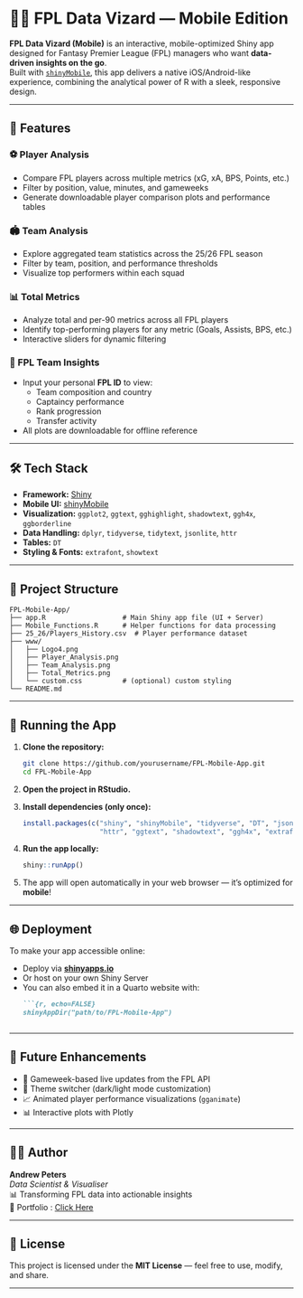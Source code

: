 # 🧙‍♂️ FPL Data Vizard — Mobile Edition

**FPL Data Vizard (Mobile)** is an interactive, mobile-optimized Shiny app designed for Fantasy Premier League (FPL) managers who want **data-driven insights on the go**.  
Built with [`shinyMobile`](https://rinterface.github.io/shinyMobile/), this app delivers a native iOS/Android-like experience, combining the analytical power of R with a sleek, responsive design.

---

## 📱 Features

### ⚽ Player Analysis
- Compare FPL players across multiple metrics (xG, xA, BPS, Points, etc.)
- Filter by position, value, minutes, and gameweeks
- Generate downloadable player comparison plots and performance tables

### 🏟️ Team Analysis
- Explore aggregated team statistics across the 25/26 FPL season
- Filter by team, position, and performance thresholds
- Visualize top performers within each squad

### 📊 Total Metrics
- Analyze total and per-90 metrics across all FPL players
- Identify top-performing players for any metric (Goals, Assists, BPS, etc.)
- Interactive sliders for dynamic filtering

### 🧩 FPL Team Insights
- Input your personal **FPL ID** to view:
  - Team composition and country
  - Captaincy performance
  - Rank progression
  - Transfer activity
- All plots are downloadable for offline reference

---

## 🛠️ Tech Stack

- **Framework:** [Shiny](https://shiny.posit.co/)
- **Mobile UI:** [shinyMobile](https://rinterface.github.io/shinyMobile/)
- **Visualization:** `ggplot2`, `ggtext`, `gghighlight`, `shadowtext`, `ggh4x`, `ggborderline`
- **Data Handling:** `dplyr`, `tidyverse`, `tidytext`, `jsonlite`, `httr`
- **Tables:** `DT`
- **Styling & Fonts:** `extrafont`, `showtext`

---

## 📂 Project Structure

```
FPL-Mobile-App/
├── app.R                   # Main Shiny app file (UI + Server)
├── Mobile_Functions.R      # Helper functions for data processing
├── 25_26/Players_History.csv  # Player performance dataset
├── www/
│   ├── Logo4.png
│   ├── Player_Analysis.png
│   ├── Team_Analysis.png
│   ├── Total_Metrics.png
│   └── custom.css          # (optional) custom styling
└── README.md
```

---

## 🚀 Running the App

1. **Clone the repository:**
   ```bash
   git clone https://github.com/yourusername/FPL-Mobile-App.git
   cd FPL-Mobile-App
   ```

2. **Open the project in RStudio.**

3. **Install dependencies (only once):**
   ```r
   install.packages(c("shiny", "shinyMobile", "tidyverse", "DT", "jsonlite", 
                      "httr", "ggtext", "shadowtext", "ggh4x", "extrafont", "showtext"))
   ```

4. **Run the app locally:**
   ```r
   shiny::runApp()
   ```

5. The app will open automatically in your web browser — it’s optimized for **mobile**!

---

## 🌐 Deployment

To make your app accessible online:
- Deploy via [**shinyapps.io**](https://www.shinyapps.io)
- Or host on your own Shiny Server
- You can also embed it in a Quarto website with:
  ```markdown
  ```{r, echo=FALSE}
  shinyAppDir("path/to/FPL-Mobile-App")
  ```
  ```

---

## 🧠 Future Enhancements

- 🧩 Gameweek-based live updates from the FPL API  
- 🎨 Theme switcher (dark/light mode customization)  
- 📈 Animated player performance visualizations (`gganimate`)  
- 📊 Interactive plots with Plotly  

---

## 👨‍💻 Author

**Andrew Peters**  
*Data Scientist & Visualiser*  
📊 Transforming FPL data into actionable insights  
💼 Portfolio : [Click Here](https://andypeters94.quarto.pub/andrew-peters-background/)

---

## 📜 License

This project is licensed under the **MIT License** — feel free to use, modify, and share.

---
